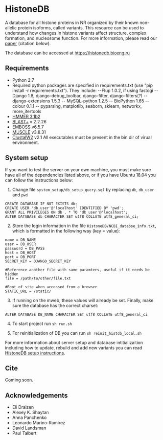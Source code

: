 # HistoneDB
A database for all histone proteins in NR organized by their known non-allelic protein isoforms, called variants. This resource can be used to understand how changes in histone variants affect structure, complex formation, and nucleosome function. For more information, please read our [paper](manuscript/paper.md) (citation below).

The database can be accessed at https://histonedb.bioeng.ru

## Requirements ##

- Python 2.7
- Required python packages are specified in requirements.txt (use "pip install -r requirements.txt"). They include:
--Flup 1.0.2, if using fastcgi
-- Django 1.8, django-debug_toolbar, django-filter, django-filters(?)
-- django-extensions 1.5.3
-- MySQL-python 1.2.5
-- BioPython 1.65
-- colour 0.1.1
-- pyparsing, matplotlib, seaborn, sklearn, networkx, more_itertools
- [HMMER 3.1b2](http://hmmer.janelia.org)
- [BLAST+](http://blast.ncbi.nlm.nih.gov/Blast.cgi?PAGE_TYPE=BlastDocs&DOC_TYPE=Download) v 2.2.26
- [EMBOSS](http://emboss.sourceforge.net) v6.5.7
- [MUSCLE](http://www.drive5.com/muscle/) v3.8.31
- [ClustalW2](http://www.clustal.org/clustal2/) v2.1
All executables must be present in the bin dir of virual environment.

## System setup ##

If you want to test the server on your own machine, you must make sure have all of the dependencies listed above, or if you have Ubuntu 18.04 you can follow the instructions below:

1) Change file ```system_setup/db_setup_query.sql``` by replacing ```db```, ```db_user``` and ```pwd```
```
CREATE DATABASE IF NOT EXISTS db;
CREATE USER 'db_user'@'localhost' IDENTIFIED BY 'pwd';
GRANT ALL PRIVILEGES ON db . * TO 'db_user'@'localhost';
ALTER DATABASE db CHARACTER SET utf8 COLLATE utf8_general_ci;
```

2) Store the login information in the file  ```HistoneDB/NCBI_databse_info.txt```, which is formatted in the following way (key = value):
```
name = DB_NAME
user = DB_USER
password = DB_PASS
host = DB_HOST
port = DB_PORT
SECRET_KEY = DJANGO_SECRET_KEY

#Reference another file with same paramters, useful if it needs be hidden
file = /path/to/other/file.txt

#Root of site when accessed from a browser
STATIC_URL = /static/ 
```

3) If running on the mweb, these values will already be set.
Finally, make sure the database has the correct charset:
```
ALTER DATABASE DB_NAME CHARACTER SET utf8 COLLATE utf8_general_ci
```

4) To start project run ```sh run.sh```

5) For reinitialization of DB you can run ```sh reinit_histdb_local.sh```

For more information about server setup and database intitializaition including how to update, rebuild and add new variants you can read [HistoneDB setup instructions](system_setup/SERVER_SETUP.md).

## Cite ##

Coming soon.

## Acknowledgements ##

* Eli Draizen
* Alexey K. Shaytan
* Anna Panchenko
* Leonardo Marino-Ramirez
* David Landsman
* Paul Talbert

